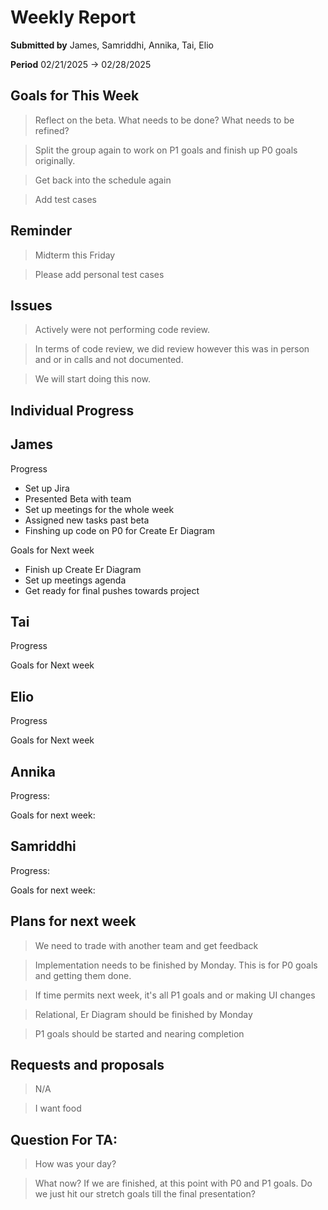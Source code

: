 Weekly Report
=============

**Submitted by** James, Samriddhi, Annika, Tai, Elio

**Period** 02/21/2025 → 02/28/2025

Goals for This Week
-------
> Reflect on the beta. What needs to be done? What needs to be refined?

> Split the group again to work on P1 goals and finish up P0 goals originally.

> Get back into the schedule again

> Add test cases

Reminder
--------
> Midterm this Friday

> Please add personal test cases

Issues
------
> Actively were not performing code review.

> In terms of code review, we did review however this was in person and or in calls and not documented.

> We will start doing this now.

Individual Progress 
-----------
## James
Progress
- Set up Jira
- Presented Beta with team
- Set up meetings for the whole week
- Assigned new tasks past beta
- Finshing up code on P0 for Create Er Diagram
  
Goals for Next week
- Finish up Create Er Diagram
- Set up meetings agenda
- Get ready for final pushes towards project


## Tai
Progress


Goals for Next week


## Elio
Progress

  
Goals for Next week


## Annika

Progress:

  
Goals for next week:


## Samriddhi
Progress:


Goals for next week:


Plans for next week
-------------------
> We need to trade with another team and get feedback

> Implementation needs to be finished by Monday. This is for P0 goals and getting them done. 

> If time permits next week, it's all P1 goals and or making UI changes

> Relational, Er Diagram should be finished by Monday

> P1 goals should be started and nearing completion



Requests and proposals
----------------------
> N/A

> I want food



Question For TA:
----------------------
> How was your day?

> What now? If we are finished, at this point with P0 and P1 goals. Do we just hit our stretch goals till the final presentation?
